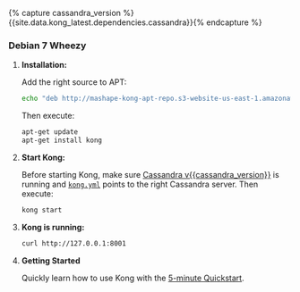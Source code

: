 {% capture cassandra_version %}{{site.data.kong_latest.dependencies.cassandra}}{% endcapture %}

### Debian 7 Wheezy

1. **Installation:**

    Add the right source to APT:

    ```bash
    echo "deb http://mashape-kong-apt-repo.s3-website-us-east-1.amazonaws.com/debian/wheezy/ kong main" | sudo tee -a /etc/apt/sources.list
    ```

    Then execute:

    ```bash
    apt-get update
    apt-get install kong
    ```


2. **Start Kong:**

    Before starting Kong, make sure [Cassandra v{{cassandra_version}}](http://cassandra.apache.org/) is running and [`kong.yml`](/docs/{{site.data.kong_latest.version}}/configuration) points to the right Cassandra server. Then execute:

    ```bash
    kong start
    ```

3. **Kong is running:**

    ```bash
    curl http://127.0.0.1:8001
    ```

4. **Getting Started**

    Quickly learn how to use Kong with the [5-minute Quickstart](/docs/{{site.data.kong_latest.version}}/quickstart).